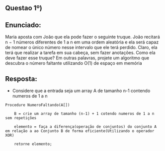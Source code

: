 ## Questao 1º)

## Enunciado:

Maria aposta com João que ela pode fazer o seguinte truque. João recitará n − 1 números diferentes de 1 a n em uma ordem aleatória e ela será capaz de nomear o único número nesse intervalo que ele terá perdido. Claro, ela terá que realizar a tarefa em sua cabeça, sem fazer anotações. Como ela deve fazer esse truque? Em outras palavras, projete um algoritmo que descubra o número faltante utilizando O(1) de espaço em memória

## Resposta:

- Considere que a entrada seja um array A de tamanho n-1 contendo numeros de 1 a n

```
Procedure NumeroFaltando(A[])

    B = crie um array de tamanho (n-1) + 1 cotendo numeros de 1 a n sem repetições

    elemento = faça a diferença(operação de conjuntos) do conjunto A em relação a ao Conjunto B de forma eficiente(Utilizando o operador XOR)

    retorne elemento;
```

